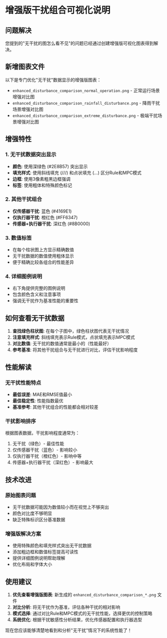 # 增强版干扰组合可视化说明

## 问题解决

您提到的"无干扰的图怎么看不见"的问题已经通过创建增强版可视化图表得到解决。

## 新增图表文件

以下是专门优化"无干扰"数据显示的增强版图表：

- `enhanced_disturbance_comparison_normal_operation.png` - 正常运行场景增强对比图
- `enhanced_disturbance_comparison_rainfall_disturbance.png` - 降雨干扰场景增强对比图  
- `enhanced_disturbance_comparison_extreme_disturbance.png` - 极端干扰场景增强对比图

## 增强特性

### 1. 无干扰数据突出显示
- **颜色**: 使用深绿色 (#2E8B57) 突出显示
- **填充样式**: 使用斜线填充 (///) 和点状填充 (...) 区分Rule和MPC模式
- **边框**: 使用3像素粗黑边框强调
- **标签**: 使用粗体和特殊颜色标记

### 2. 其他干扰组合
- **仅传感器干扰**: 蓝色 (#4169E1)
- **仅执行器干扰**: 橙红色 (#FF6347)
- **传感器+执行器干扰**: 深红色 (#8B0000)

### 3. 数值标签
- 在每个柱状图上方显示精确数值
- 无干扰数据的数值使用粗体显示
- 便于精确比较各组合的性能差异

### 4. 详细图例说明
- 右下角提供完整的图例说明
- 包含颜色含义和注意事项
- 强调无干扰作为基准性能的重要性

## 如何查看无干扰数据

1. **查找绿色柱状图**: 在每个子图中，绿色柱状图代表无干扰情况
2. **注意填充样式**: 斜线填充表示Rule模式，点状填充表示MPC模式
3. **对比数值**: 无干扰的数值通常是最小的（性能最好）
4. **参考基准**: 将其他干扰组合与无干扰进行对比，评估干扰影响程度

## 性能解读

### 无干扰性能特点
- **最低误差**: MAE和RMSE值最小
- **最佳稳定性**: 性能指数最优
- **基准参考**: 其他干扰组合的性能都会相对较差

### 干扰影响排序
根据图表数据，干扰影响程度通常为：
1. 无干扰（绿色）- 最佳性能
2. 仅传感器干扰（蓝色）- 影响较小
3. 仅执行器干扰（橙红色）- 影响中等
4. 传感器+执行器干扰（深红色）- 影响最大

## 技术改进

### 原始图表问题
- 无干扰数据可能因为数值较小而在视觉上不够突出
- 颜色对比度不够明显
- 缺乏特殊标识区分基准数据

### 增强版解决方案
- 使用特殊颜色和填充样式突出无干扰数据
- 添加粗边框和数值标签提高可读性
- 提供详细图例说明帮助理解
- 优化布局和字体大小

## 使用建议

1. **优先查看增强版图表**: 新生成的 `enhanced_disturbance_comparison_*.png` 文件
2. **对比分析**: 将无干扰作为基准，评估各种干扰的相对影响
3. **模式选择**: 通过对比Rule和MPC模式的无干扰性能，选择更优的控制策略
4. **系统优化**: 根据干扰敏感性分析结果，优化传感器配置和执行器选型

现在您应该能够清楚地看到和分析"无干扰"情况下的系统性能了！